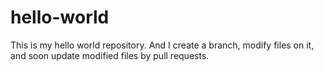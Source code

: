 # hello-world
This is my hello world repository.
And I create a branch, modify files on it, and soon 
update modified files by pull requests.
